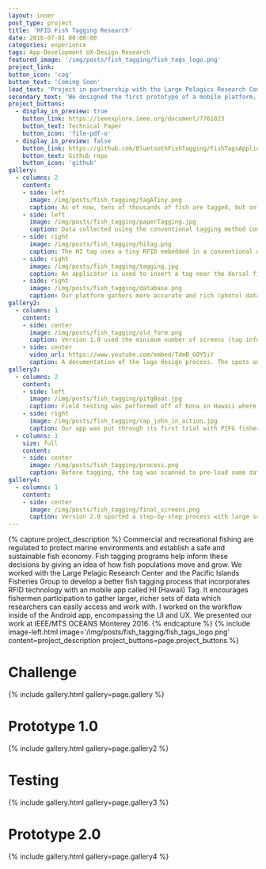 ```yaml
---
layout: inner
post_type: project
title: 'RFID Fish Tagging Research'
date: 2016-07-01 00:00:00
categories: experience
tags: App-Development UX-Design Research
featured_image: '/img/posts/fish_tagging/fish_tags_logo.png'
project_link:
button_icon: 'cog'
button_text: 'Coming Soon'
lead_text: 'Project in partnership with the Large Pelagics Research Center and the Pacific Islands Fisheries Group to develop a better way to report tagged fish.'
secondary_text: 'We designed the first prototype of a mobile platform, called HI (Hawaii) Tag, to create an incentive for fishermen to participate in local tagging projects and help fisheries make better-informed decisions about management and protection of marine ecosystems.'
project_buttons:
  - display_in_preview: true
    button_link: https://ieeexplore.ieee.org/document/7761023
    button_text: Technical Paper
    button_icon: 'file-pdf-o'
  - display_in_preview: false
    button_link: https://github.com/BluetoothFishTagging/FishTagsApplication
    button_text: Github repo
    button_icon: 'github'
gallery:
  - columns: 2
    content:
    - side: left
      image: /img/posts/fish_tagging/tagATiny.png
      caption: As of now, tens of thousands of fish are tagged, but only a small percentage are reported. One reason is due to the tedious process of catching and reporting itself.
    - side: left
      image: /img/posts/fish_tagging/paperTagging.jpg
      caption: Data collected using the conventional tagging method comes back on a paper covered in fish guts and blood by mail. It is manually entered into a database.
    - side: right
      image: /img/posts/fish_tagging/hitag.png
      caption: The HI tag uses a tiny RFID embedded in a conventional dart tag made from nylon and vinyl to automate reporting.
    - side: right
      image: /img/posts/fish_tagging/tagging.jpg
      caption: An applicator is used to insert a tag near the dorsal fin of the fish, which will hopefully be reported if the fish is caught again.
    - side: right
      image: /img/posts/fish_tagging/database.png
      caption: Our platform gathers more accurate and rich (photo) data and automatically uploads and organizes it in a database.
gallery2:
  - columns: 1
    content:
    - side: center
      image: /img/posts/fish_tagging/old_form.png
      caption: Version 1.0 used the minimum number of screens (tag information and personal information) a fisherman would need to complete. This format turned out to be very hard to work with on a rocking boat.
    - side: center
      video_url: https://www.youtube.com/embed/TdmB_GOY5iY
      caption: A documentation of the logo design process. The spots on the fish are the Hawaii islands, while the G is flipped to resemble a fish hook.
gallery3:
  - columns: 2
    content:
    - side: left
      image: /img/posts/fish_tagging/pifgBoat.jpg
      caption: Field testing was performed off of Kona in Hawaii where the first of HI Tag RFID tags were deployed.
    - side: right
      image: /img/posts/fish_tagging/cap_john_in_action.jpg
      caption: Our app was put through its first trial with PIFG fishermen and LPRC researchers.
  - columns: 1
    size: full
    content:
    - side: center
      image: /img/posts/fish_tagging/process.png
      caption: Before tagging, the tag was scanned to pre-load some data (tag ID, location) to save time. When the fish was caught, its eye was covered with a cloth to keep it calm. Then, its fork length was measured and a photo was taken. Finally, the tag was inserted and the fish released. The data was uploaded and available as soon as the boat returned to land.
gallery4:
  - columns: 1
    content:
    - side: center
      image: /img/posts/fish_tagging/final_screens.png
      caption: Version 2.0 sported a step-by-step process with large screens. The auto-filled in data was hidden, sacrificing user control which we had thought important (before we tried it ourselves).
---
```

{% capture project_description %}
Commercial and recreational fishing are regulated to protect marine environments and establish a safe and sustainable fish economy. Fish tagging programs help inform these decisions by giving an idea of how fish populations move and grow.
We worked with the Large Pelagic Research Center and the Pacific Islands Fisheries Group to develop a better fish tagging process that incorporates RFID technology with an mobile app called HI (Hawaii) Tag. It encourages fishermen participation to gather larger, richer sets of data which researchers can easily access and work with.
I worked on the workflow inside of the Android app, encompassing the UI and UX. We presented our work at IEEE/MTS OCEANS Monterey 2016.
{% endcapture %}
{% include image-left.html image='/img/posts/fish_tagging/fish_tags_logo.png' content=project_description project_buttons=page.project_buttons %}

<h1 class="section-title text-center">Challenge</h1>
{% include gallery.html gallery=page.gallery %}

<h1 class="section-title text-center">Prototype 1.0</h1>
{% include gallery.html gallery=page.gallery2 %}

<h1 class="section-title text-center">Testing</h1>
{% include gallery.html gallery=page.gallery3 %}

<h1 class="section-title text-center">Prototype 2.0</h1>
{% include gallery.html gallery=page.gallery4 %}

